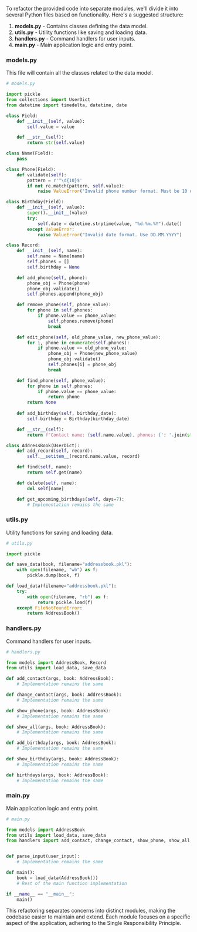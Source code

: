 To refactor the provided code into separate modules, we'll divide it into several Python files based on functionality. Here's a suggested structure:

1. **models.py** - Contains classes defining the data model.
2. **utils.py** - Utility functions like saving and loading data.
3. **handlers.py** - Command handlers for user inputs.
4. **main.py** - Main application logic and entry point.

### models.py
This file will contain all the classes related to the data model.

```python
# models.py

import pickle
from collections import UserDict
from datetime import timedelta, datetime, date

class Field:
    def __init__(self, value):
        self.value = value

    def __str__(self):
        return str(self.value)

class Name(Field):
    pass

class Phone(Field):
    def validate(self):
        pattern = r'^\d{10}$'
        if not re.match(pattern, self.value):
            raise ValueError('Invalid phone number format. Must be 10 digits.')

class Birthday(Field):
    def __init__(self, value):
        super().__init__(value)
        try:
            self.date = datetime.strptime(value, "%d.%m.%Y").date()
        except ValueError:
            raise ValueError("Invalid date format. Use DD.MM.YYYY")

class Record:
    def __init__(self, name):
        self.name = Name(name)
        self.phones = []
        self.birthday = None

    def add_phone(self, phone):
        phone_obj = Phone(phone)
        phone_obj.validate()  
        self.phones.append(phone_obj)

    def remove_phone(self, phone_value):
        for phone in self.phones:
            if phone.value == phone_value:
                self.phones.remove(phone)
                break

    def edit_phone(self, old_phone_value, new_phone_value):
        for i, phone in enumerate(self.phones):
            if phone.value == old_phone_value:
                phone_obj = Phone(new_phone_value)
                phone_obj.validate()
                self.phones[i] = phone_obj
                break

    def find_phone(self, phone_value):
        for phone in self.phones:
            if phone.value == phone_value:
                return phone
        return None
    
    def add_birthday(self, birthday_date):
        self.birthday = Birthday(birthday_date)

    def __str__(self):
        return f"Contact name: {self.name.value}, phones: {'; '.join(str(p) for p in self.phones)}"

class AddressBook(UserDict):
    def add_record(self, record):
        self.__setitem__(record.name.value, record)

    def find(self, name):
        return self.get(name)

    def delete(self, name):
        del self[name]

    def get_upcoming_birthdays(self, days=7):
        # Implementation remains the same
```

### utils.py
Utility functions for saving and loading data.

```python
# utils.py

import pickle

def save_data(book, filename="addressbook.pkl"):
    with open(filename, "wb") as f:
        pickle.dump(book, f)

def load_data(filename="addressbook.pkl"):
    try:
        with open(filename, "rb") as f:
            return pickle.load(f)
    except FileNotFoundError:
        return AddressBook()
```

### handlers.py
Command handlers for user inputs.

```python
# handlers.py

from models import AddressBook, Record
from utils import load_data, save_data

def add_contact(args, book: AddressBook):
    # Implementation remains the same

def change_contact(args, book: AddressBook):
    # Implementation remains the same

def show_phone(args, book: AddressBook):
    # Implementation remains the same

def show_all(args, book: AddressBook):
    # Implementation remains the same

def add_birthday(args, book: AddressBook):
    # Implementation remains the same

def show_birthday(args, book: AddressBook):
    # Implementation remains the same

def birthdays(args, book: AddressBook):
    # Implementation remains the same
```

### main.py
Main application logic and entry point.

```python
# main.py

from models import AddressBook
from utils import load_data, save_data
from handlers import add_contact, change_contact, show_phone, show_all, add_birthday, show_birthday, birthdays


def parse_input(user_input):
    # Implementation remains the same

def main():
    book = load_data(AddressBook())
    # Rest of the main function implementation

if __name__ == "__main__":
    main()
```

This refactoring separates concerns into distinct modules, making the codebase easier to maintain and extend. Each module focuses on a specific aspect of the application, adhering to the Single Responsibility Principle.